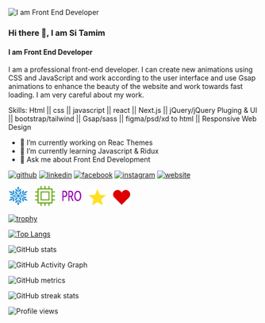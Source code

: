 ![I am Front End Developer](https://media.licdn.com/dms/image/D4E16AQFAIlcAhoYcEw/profile-displaybackgroundimage-shrink_350_1400/0/1696618482767?e=1702512000&v=beta&t=PkxN8DL6pPPl0H85pen1yqcKCq3QGxPosKT8Cb5py2c)
### Hi there 👋, I am Si Tamim
#### I am Front End Developer



I am a professional front-end developer. I can create new animations using CSS and JavaScript and work according to the user interface and use Gsap animations to enhance the beauty of the website and work towards fast loading. I am very careful about my work.

Skills: Html || css || javascript || react || Next.js || jQuery/jQuery Pluging & UI || bootstrap/tailwind  || Gsap/sass || figma/psd/xd to html || Responsive Web Design

- 🔭 I’m currently working on Reac Themes 
- 🌱 I’m currently learning Javascript & Ridux 
- 💬 Ask me about Front End Development 


[<img src='https://cdn.jsdelivr.net/npm/simple-icons@3.0.1/icons/github.svg' alt='github' height='40'>](https://github.com/tamimbost500)  [<img src='https://cdn.jsdelivr.net/npm/simple-icons@3.0.1/icons/linkedin.svg' alt='linkedin' height='40'>](https://www.linkedin.com/in/si-tamim/)  [<img src='https://cdn.jsdelivr.net/npm/simple-icons@3.0.1/icons/facebook.svg' alt='facebook' height='40'>](https://www.facebook.com/sitamim500)  [<img src='https://cdn.jsdelivr.net/npm/simple-icons@3.0.1/icons/instagram.svg' alt='instagram' height='40'>](https://www.instagram.com/si_tamim_0point/)  [<img src='https://cdn.jsdelivr.net/npm/simple-icons@3.0.1/icons/icloud.svg' alt='website' height='40'>](https://sitamim.netlify.app/)  

<a href='https://archiveprogram.github.com/'><img src='https://raw.githubusercontent.com/acervenky/animated-github-badges/master/assets/acbadge.gif' width='40' height='40'></a> <a href='https://docs.github.com/en/developers'><img src='https://raw.githubusercontent.com/acervenky/animated-github-badges/master/assets/devbadge.gif' width='40' height='40'></a> <a href='https://github.com/pricing'><img src='https://raw.githubusercontent.com/acervenky/animated-github-badges/master/assets/pro.gif' width='40' height='40'></a> <a href='https://stars.github.com/'><img src='https://raw.githubusercontent.com/acervenky/animated-github-badges/master/assets/starbadge.gif' width='35' height='35'></a> <a href='https://docs.github.com/en/github/supporting-the-open-source-community-with-github-sponsors'><img src='https://raw.githubusercontent.com/acervenky/animated-github-badges/master/assets/sponsorbadge.gif' width='35' height='35'></a> 

[![trophy](https://github-profile-trophy.vercel.app/?username=tamimbost500)](https://github.com/ryo-ma/github-profile-trophy)

[![Top Langs](https://github-readme-stats.vercel.app/api/top-langs/?username=tamimbost500)](https://github.com/anuraghazra/github-readme-stats)

![GitHub stats](https://github-readme-stats.vercel.app/api?username=tamimbost500&show_icons=true&count_private=true)  

![GitHub Activity Graph](https://activity-graph.herokuapp.com/graph?username=tamimbost500)  

![GitHub metrics](https://metrics.lecoq.io/tamimbost500)  

![GitHub streak stats](https://streak-stats.demolab.com/?user=tamimbost500)  

![Profile views](https://gpvc.arturio.dev/tamimbost500)  



